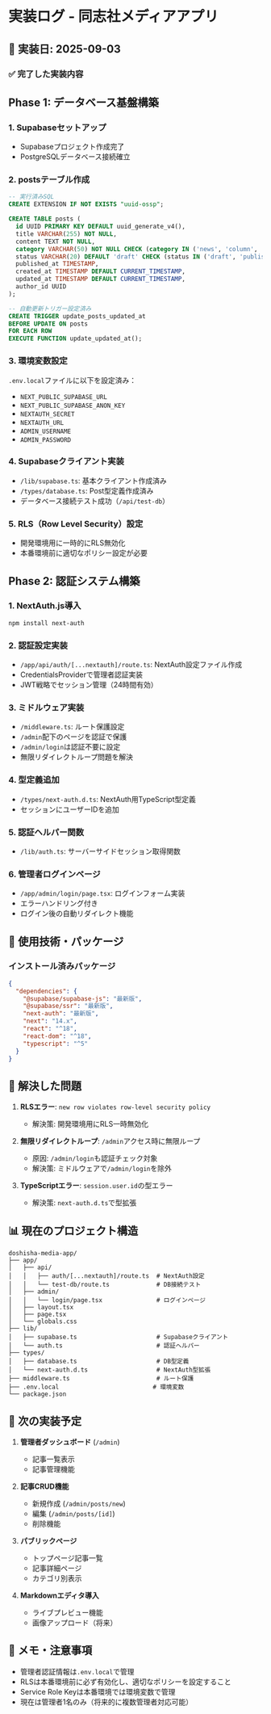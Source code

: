 # 実装ログ - 同志社メディアアプリ

## 📅 実装日: 2025-09-03

### ✅ 完了した実装内容

## Phase 1: データベース基盤構築

### 1. Supabaseセットアップ
- Supabaseプロジェクト作成完了
- PostgreSQLデータベース接続確立

### 2. postsテーブル作成
```sql
-- 実行済みSQL
CREATE EXTENSION IF NOT EXISTS "uuid-ossp";

CREATE TABLE posts (
  id UUID PRIMARY KEY DEFAULT uuid_generate_v4(),
  title VARCHAR(255) NOT NULL,
  content TEXT NOT NULL,
  category VARCHAR(50) NOT NULL CHECK (category IN ('news', 'column', 'interview', 'survey')),
  status VARCHAR(20) DEFAULT 'draft' CHECK (status IN ('draft', 'published')),
  published_at TIMESTAMP,
  created_at TIMESTAMP DEFAULT CURRENT_TIMESTAMP,
  updated_at TIMESTAMP DEFAULT CURRENT_TIMESTAMP,
  author_id UUID
);

-- 自動更新トリガー設定済み
CREATE TRIGGER update_posts_updated_at
BEFORE UPDATE ON posts
FOR EACH ROW
EXECUTE FUNCTION update_updated_at();
```

### 3. 環境変数設定
`.env.local`ファイルに以下を設定済み：
- `NEXT_PUBLIC_SUPABASE_URL`
- `NEXT_PUBLIC_SUPABASE_ANON_KEY`
- `NEXTAUTH_SECRET`
- `NEXTAUTH_URL`
- `ADMIN_USERNAME`
- `ADMIN_PASSWORD`

### 4. Supabaseクライアント実装
- `/lib/supabase.ts`: 基本クライアント作成済み
- `/types/database.ts`: Post型定義作成済み
- データベース接続テスト成功（`/api/test-db`）

### 5. RLS（Row Level Security）設定
- 開発環境用に一時的にRLS無効化
- 本番環境前に適切なポリシー設定が必要

## Phase 2: 認証システム構築

### 1. NextAuth.js導入
```bash
npm install next-auth
```

### 2. 認証設定実装
- `/app/api/auth/[...nextauth]/route.ts`: NextAuth設定ファイル作成
- CredentialsProviderで管理者認証実装
- JWT戦略でセッション管理（24時間有効）

### 3. ミドルウェア実装
- `/middleware.ts`: ルート保護設定
- `/admin`配下のページを認証で保護
- `/admin/login`は認証不要に設定
- 無限リダイレクトループ問題を解決

### 4. 型定義追加
- `/types/next-auth.d.ts`: NextAuth用TypeScript型定義
- セッションにユーザーIDを追加

### 5. 認証ヘルパー関数
- `/lib/auth.ts`: サーバーサイドセッション取得関数

### 6. 管理者ログインページ
- `/app/admin/login/page.tsx`: ログインフォーム実装
- エラーハンドリング付き
- ログイン後の自動リダイレクト機能

## 🔧 使用技術・パッケージ

### インストール済みパッケージ
```json
{
  "dependencies": {
    "@supabase/supabase-js": "最新版",
    "@supabase/ssr": "最新版",
    "next-auth": "最新版",
    "next": "14.x",
    "react": "^18",
    "react-dom": "^18",
    "typescript": "^5"
  }
}
```

## 🐛 解決した問題

1. **RLSエラー**: `new row violates row-level security policy`
   - 解決策: 開発環境用にRLS一時無効化

2. **無限リダイレクトループ**: `/admin`アクセス時に無限ループ
   - 原因: `/admin/login`も認証チェック対象
   - 解決策: ミドルウェアで`/admin/login`を除外

3. **TypeScriptエラー**: `session.user.id`の型エラー
   - 解決策: `next-auth.d.ts`で型拡張

## 📊 現在のプロジェクト構造

```
doshisha-media-app/
├── app/
│   ├── api/
│   │   ├── auth/[...nextauth]/route.ts  # NextAuth設定
│   │   └── test-db/route.ts             # DB接続テスト
│   ├── admin/
│   │   └── login/page.tsx               # ログインページ
│   ├── layout.tsx
│   ├── page.tsx
│   └── globals.css
├── lib/
│   ├── supabase.ts                      # Supabaseクライアント
│   └── auth.ts                          # 認証ヘルパー
├── types/
│   ├── database.ts                      # DB型定義
│   └── next-auth.d.ts                   # NextAuth型拡張
├── middleware.ts                        # ルート保護
├── .env.local                          # 環境変数
└── package.json
```

## 🎯 次の実装予定

1. **管理者ダッシュボード** (`/admin`)
   - 記事一覧表示
   - 記事管理機能

2. **記事CRUD機能**
   - 新規作成 (`/admin/posts/new`)
   - 編集 (`/admin/posts/[id]`)
   - 削除機能

3. **パブリックページ**
   - トップページ記事一覧
   - 記事詳細ページ
   - カテゴリ別表示

4. **Markdownエディタ導入**
   - ライブプレビュー機能
   - 画像アップロード（将来）

## 📝 メモ・注意事項

- 管理者認証情報は`.env.local`で管理
- RLSは本番環境前に必ず有効化し、適切なポリシーを設定すること
- Service Role Keyは本番環境では環境変数で管理
- 現在は管理者1名のみ（将来的に複数管理者対応可能）